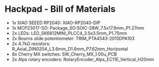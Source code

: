 # Hackpad - Bill of Materials

- 1x XIAO SEEED RP2040: XIAO-RP2040-DIP
- 1x MCP23017-SO: Package_SO:SOIC-28W_7.5x17.9mm_P1.27mm
- 2x LEDs: LED_SK6812MINI_PLCC4_3.5x3.5mm_P1.75mm
- 2x Bourns slide potentiometer: TRIM_PTA4543-2015DPA103
- 2x 4.7kΩ resistors: R_Axial_DIN0204_L3.6mm_D1.6mm_P7.62mm_Horizontal
- 8x Cherry MX switches: SW_Cherry_MX_1.00u_PCB
- 2x Alps rotary encoders: RotaryEncoder_Alps_EC11E_Vertical_H20mm